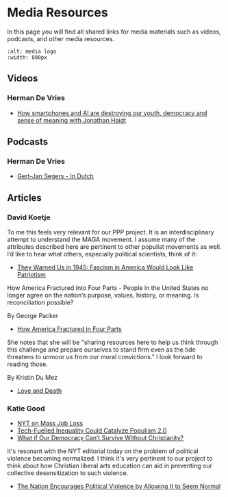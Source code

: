 # Media Resources

In this page you will find all shared links for media materials such as videos, podcasts, and other media resources.


```{image} ../figs/media.png
:alt: media logo
:width: 800px
```


## Videos

### Herman De Vries

- [How smartphones and AI are destroying our youth, democracy and sense of meaning with Jonathan Haidt](https://www.youtube.com/watch?v=kEUvM4B-oiA)

## Podcasts

### Herman De Vries

- [Gert-Jan Segers - In Dutch](https://www.nporadio1.nl/podcasts/de-ongelooflijke-podcast/94150/152-de-politiek-kerk-en-ideologische-strijd-met-klaas-dijkhoff-en-gert-jan-segers)

## Articles

### David Koetje

To me this feels very relevant for our PPP project. It is an interdisciplinary attempt to understand the MAGA movement. I assume many of the attributes described here are pertinent to other populist movements as well. I’d like to hear what others, especially political scientists, think of it:

- [They Warned Us in 1945: Fascism in America Would Look Like Patriotism](https://therationalleague.substack.com/p/they-warned-us-in-1945-fascism-in?r=1lpruu&utm_medium=ios&triedRedirect=true)


How America Fractured Into Four Parts - People in the United States no longer agree on the nation’s purpose, values, history, or meaning. Is reconciliation possible? 

By George Packer

- [How America Fractured in Four Parts](https://www.theatlantic.com/magazine/archive/2021/07/george-packer-four-americas/619012/?gift=e0X04z2AxD6btJosNRQeP5JjOEQ_fbqJn1CcbQkz0m0&utm_source=copy-link&utm_medium=social&utm_campaign=share)

She notes that she will be "sharing resources here to help us think through this challenge and prepare ourselves to stand firm even as the tide threatens to unmoor us from our moral convictions." I look forward to reading those.

By Kristin Du Mez

- [Love and Death](https://open.substack.com/pub/kristindumez/p/love-and-death?r=1lpruu&utm_campaign=post&utm_medium=email)

### Katie Good

- [NYT on Mass Job Loss](https://www.nytimes.com/2025/05/30/technology/ai-jobs-college-graduates.html)
- [Tech-Fuelled Inequality Could Catalyze Populism 2.0](https://www.cigionline.org/articles/tech-fuelled-inequality-could-catalyze-populism-20/)
- [What if Our Democracy Can’t Survive Without Christianity?](https://www.nytimes.com/2024/12/18/opinion/christianity-democracy-religion.html?smid=nytcore-ios-share&referringSource=articleShare&sgrp=p&pvid=751C36AD-2F90-4131-B92A-7D773A687C5E)


It's resonant with the NYT editorial today on the problem of political violence becoming normalized. I think it's very pertinent to our project to think about how Christian liberal arts education can aid in preventing our collective desensitization to such violence.

- [The Nation Encourages Political Violence by Allowing It to Seem Normal](https://www.nytimes.com/2025/06/20/opinion/political-violence-hortman-minnesota.html)